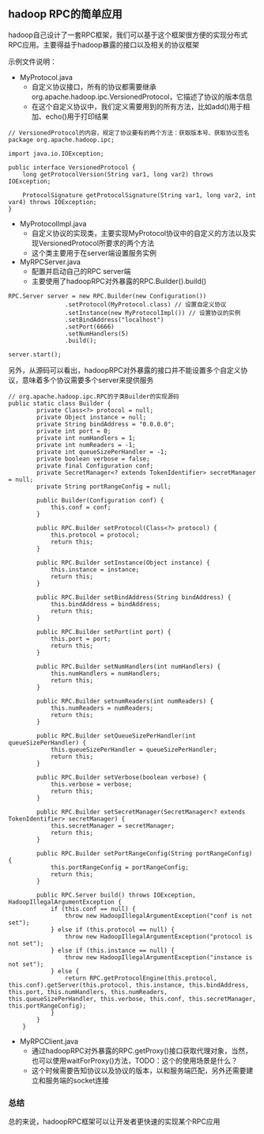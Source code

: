 
## hadoop RPC的简单应用

hadoop自己设计了一套RPC框架，我们可以基于这个框架很方便的实现分布式RPC应用。主要得益于hadoop暴露的接口以及相关的协议框架


示例文件说明：
- MyProtocol.java
    - 自定义协议接口，所有的协议都需要继承org.apache.hadoop.ipc.VersionedProtocol，它描述了协议的版本信息
    - 在这个自定义协议中，我们定义需要用到的所有方法，比如add()用于相加、echo()用于打印结果
```
// VersionedProtocol的内容，规定了协议要有的两个方法：获取版本号、获取协议签名
package org.apache.hadoop.ipc;

import java.io.IOException;

public interface VersionedProtocol {
    long getProtocolVersion(String var1, long var2) throws IOException;

    ProtocolSignature getProtocolSignature(String var1, long var2, int var4) throws IOException;
}
```    
- MyProtocolImpl.java
    - 自定义协议的实现类，主要实现MyProtocol协议中的自定义的方法以及实现VersionedProtocol所要求的两个方法
    - 这个类主要用于在server端设置服务实例
- MyRPCServer.java
    - 配置并启动自己的RPC server端
    - 主要使用了hadoopRPC对外暴露的RPC.Builder().build()
```
RPC.Server server = new RPC.Builder(new Configuration())
                .setProtocol(MyProtocol.class) // 设置自定义协议
                .setInstance(new MyProtocolImpl()) // 设置协议的实例
                .setBindAddress("localhost")
                .setPort(6666)
                .setNumHandlers(5)
                .build();

server.start();
```
另外，从源码可以看出，hadoopRPC对外暴露的接口并不能设置多个自定义协议，意味着多个协议需要多个server来提供服务
```
// org.apache.hadoop.ipc.RPC的子类Builder的实现源码
public static class Builder {
        private Class<?> protocol = null;
        private Object instance = null;
        private String bindAddress = "0.0.0.0";
        private int port = 0;
        private int numHandlers = 1;
        private int numReaders = -1;
        private int queueSizePerHandler = -1;
        private boolean verbose = false;
        private final Configuration conf;
        private SecretManager<? extends TokenIdentifier> secretManager = null;
        private String portRangeConfig = null;

        public Builder(Configuration conf) {
            this.conf = conf;
        }

        public RPC.Builder setProtocol(Class<?> protocol) {
            this.protocol = protocol;
            return this;
        }

        public RPC.Builder setInstance(Object instance) {
            this.instance = instance;
            return this;
        }

        public RPC.Builder setBindAddress(String bindAddress) {
            this.bindAddress = bindAddress;
            return this;
        }

        public RPC.Builder setPort(int port) {
            this.port = port;
            return this;
        }

        public RPC.Builder setNumHandlers(int numHandlers) {
            this.numHandlers = numHandlers;
            return this;
        }

        public RPC.Builder setnumReaders(int numReaders) {
            this.numReaders = numReaders;
            return this;
        }

        public RPC.Builder setQueueSizePerHandler(int queueSizePerHandler) {
            this.queueSizePerHandler = queueSizePerHandler;
            return this;
        }

        public RPC.Builder setVerbose(boolean verbose) {
            this.verbose = verbose;
            return this;
        }

        public RPC.Builder setSecretManager(SecretManager<? extends TokenIdentifier> secretManager) {
            this.secretManager = secretManager;
            return this;
        }

        public RPC.Builder setPortRangeConfig(String portRangeConfig) {
            this.portRangeConfig = portRangeConfig;
            return this;
        }

        public RPC.Server build() throws IOException, HadoopIllegalArgumentException {
            if (this.conf == null) {
                throw new HadoopIllegalArgumentException("conf is not set");
            } else if (this.protocol == null) {
                throw new HadoopIllegalArgumentException("protocol is not set");
            } else if (this.instance == null) {
                throw new HadoopIllegalArgumentException("instance is not set");
            } else {
                return RPC.getProtocolEngine(this.protocol, this.conf).getServer(this.protocol, this.instance, this.bindAddress, this.port, this.numHandlers, this.numReaders, this.queueSizePerHandler, this.verbose, this.conf, this.secretManager, this.portRangeConfig);
            }
        }
    }
```

- MyRPCClient.java
    - 通过hadoopRPC对外暴露的RPC.getProxy()接口获取代理对象，当然，也可以使用waitForProxy()方法，TODO：这个的使用场景是什么？
    - 这个时候需要告知协议以及协议的版本，以和服务端匹配，另外还需要建立和服务端的socket连接


### 总结
总的来说，hadoopRPC框架可以让开发者更快速的实现某个RPC应用